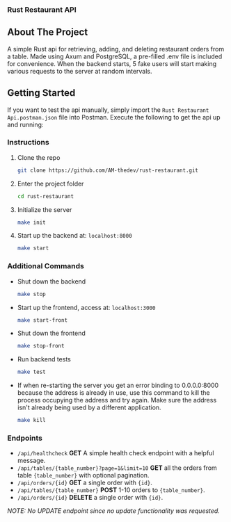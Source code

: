 <!-- ABOUT THE PROJECT -->
### Rust Restaurant API
## About The Project

A simple Rust api for retrieving, adding, and deleting restaurant orders from a table.
Made using Axum and PostgreSQL, a pre-filled .env file is included for convenience.
When the backend starts, 5 fake users will start making various requests to the server at random intervals.


<!-- GETTING STARTED -->
## Getting Started

If you want to test the api manually, simply import the `Rust Restaurant Api.postman.json` file into Postman.
Execute the following to get the api up and running:

### Instructions

1. Clone the repo
   ```sh
   git clone https://github.com/AM-thedev/rust-restaurant.git
   ```
2. Enter the project folder
   ```sh
   cd rust-restaurant
   ```
3. Initialize the server
   ```sh
   make init
   ```
4. Start up the backend at: `localhost:8000`
   ```sh
   make start
   ```

### Additional Commands

* Shut down the backend
   ```sh
   make stop
   ```
* Start up the frontend, access at: `localhost:3000`
   ```sh
   make start-front
   ```
* Shut down the frontend
   ```sh
   make stop-front
   ```
* Run backend tests
   ```sh
   make test
   ```
* If when re-starting the server you get an error binding to 0.0.0.0:8000 because the address is already in use, use this command to kill the process occupying the address and try again.  Make sure the address isn't already being used by a different application. 
   ```sh
   make kill
   ```

### Endpoints

* `/api/healthcheck` **GET** A simple health check endpoint with a helpful message.
* `/api/tables/{table_number}?page=1&limit=10` **GET** all the orders from table `{table_number}` with optional pagination.
* `/api/orders/{id}` **GET** a single order with `{id}`.
* `/api/tables/{table_number}` **POST** 1-10 orders to `{table_number}`.
* `/api/orders/{id}` **DELETE** a single order with `{id}`.

_NOTE: No UPDATE endpoint since no update functionality was requested._
